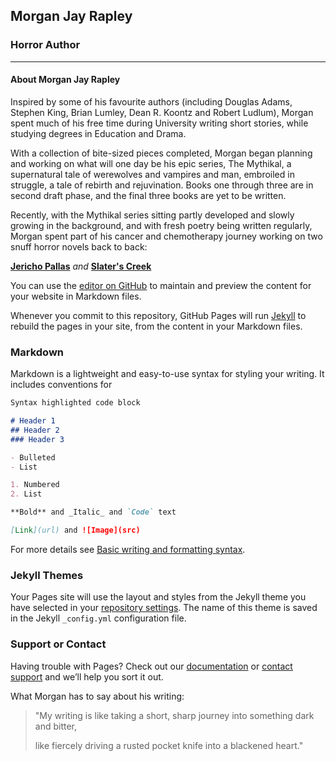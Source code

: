 ## Morgan Jay Rapley

### Horror Author

<hr>

#### About Morgan Jay Rapley

Inspired by some of his favourite authors (including Douglas Adams, Stephen King, Brian Lumley, Dean R. Koontz and Robert Ludlum), Morgan spent much of his free time during University writing short stories, while studying degrees in Education and Drama.

With a collection of bite-sized pieces completed, Morgan began planning and working on what will one day be his epic series, The Mythikal, a supernatural tale of werewolves and vampires and man, embroiled in struggle, a tale of rebirth and rejuvination. Books one through three are in second draft phase, and the final three books are yet to be written.

Recently, with the Mythikal series sitting partly developed and slowly growing in the background, and with fresh poetry being written regularly, Morgan spent part of his cancer and chemotherapy journey working on two snuff horror novels back to back:

**[Jericho Pallas](https://www.amazon.com.au/dp/B09BTCBWZF)**  *and*  **[Slater's Creek](https://www.amazon.com.au/dp/B09BTC557Z)**


You can use the [editor on GitHub](https://github.com/mjrapley/author_page/edit/gh-pages/index.md) to maintain and preview the content for your website in Markdown files.

Whenever you commit to this repository, GitHub Pages will run [Jekyll](https://jekyllrb.com/) to rebuild the pages in your site, from the content in your Markdown files.

### Markdown

Markdown is a lightweight and easy-to-use syntax for styling your writing. It includes conventions for

```markdown
Syntax highlighted code block

# Header 1
## Header 2
### Header 3

- Bulleted
- List

1. Numbered
2. List

**Bold** and _Italic_ and `Code` text

[Link](url) and ![Image](src)
```

For more details see [Basic writing and formatting syntax](https://docs.github.com/en/github/writing-on-github/getting-started-with-writing-and-formatting-on-github/basic-writing-and-formatting-syntax).

### Jekyll Themes

Your Pages site will use the layout and styles from the Jekyll theme you have selected in your [repository settings](https://github.com/mjrapley/author_page/settings/pages). The name of this theme is saved in the Jekyll `_config.yml` configuration file.

### Support or Contact

Having trouble with Pages? Check out our [documentation](https://docs.github.com/categories/github-pages-basics/) or [contact support](https://support.github.com/contact) and we’ll help you sort it out.


What Morgan has to say about his writing:

>"My writing is like taking a short, sharp journey into something dark and bitter,
>
>like fiercely driving a rusted pocket knife into a blackened heart."

